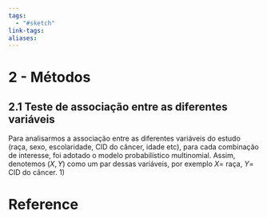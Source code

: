 ```yaml
---
tags:
  - "#sketch"
link-tags: 
aliases:
---
```

# 2 - Métodos
## 2.1 Teste de associação entre as diferentes variáveis
Para analisarmos a associação entre as diferentes variáveis do estudo (raça, sexo, escolaridade, CID do câncer, idade etc), para cada combinação de interesse, foi adotado o modelo probabilístico multinomial. Assim, denotemos $(X, Y)$ como um par dessas variáveis, por exemplo $X =$ raça, $Y =$ CID do câncer.
1)  

# Reference


